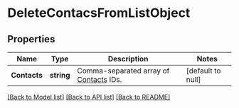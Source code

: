 # DeleteContacsFromListObject

## Properties
Name | Type | Description | Notes
------------ | ------------- | ------------- | -------------
**Contacts** | **string** | Comma-separated array of [Contacts](/docs/api/contacts/) IDs.  | [default to null]

[[Back to Model list]](../README.md#documentation-for-models) [[Back to API list]](../README.md#documentation-for-api-endpoints) [[Back to README]](../README.md)


